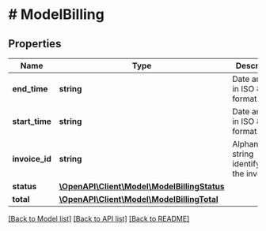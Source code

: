 # # ModelBilling

## Properties

Name | Type | Description | Notes
------------ | ------------- | ------------- | -------------
**end_time** | **string** | Date and time in ISO 8601 format. | [optional] [readonly]
**start_time** | **string** | Date and time in ISO 8601 format. | [optional] [readonly]
**invoice_id** | **string** | Alphanumeric string identifying the invoice. | [optional] [readonly]
**status** | [**\OpenAPI\Client\Model\ModelBillingStatus**](ModelBillingStatus.md) |  | [optional]
**total** | [**\OpenAPI\Client\Model\ModelBillingTotal**](ModelBillingTotal.md) |  | [optional]

[[Back to Model list]](../../README.md#models) [[Back to API list]](../../README.md#endpoints) [[Back to README]](../../README.md)
